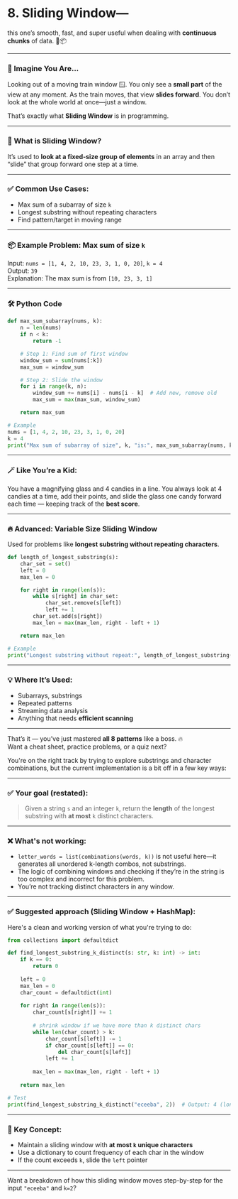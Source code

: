# 8. Sliding Window— 
this one’s smooth, fast, and super useful when dealing with **continuous chunks** of data. 🚪📦

---

### 🧠 Imagine You Are...

Looking out of a moving train window 🪟. You only see a **small part** of the view at any moment. As the train moves, that view **slides forward**. You don’t look at the whole world at once—just a window.

That’s exactly what **Sliding Window** is in programming.

---

### 🎯 What is Sliding Window?

It’s used to **look at a fixed-size group of elements** in an array and then “slide” that group forward one step at a time.

---

### ✅ Common Use Cases:

- Max sum of a subarray of size `k`
- Longest substring without repeating characters
- Find pattern/target in moving range

---

### 📦 Example Problem: Max sum of size `k`

Input: `nums = [1, 4, 2, 10, 23, 3, 1, 0, 20]`, `k = 4`  
Output: `39`  
Explanation: The max sum is from `[10, 23, 3, 1]`

---

### 🛠 Python Code

```python
def max_sum_subarray(nums, k):
    n = len(nums)
    if n < k:
        return -1

    # Step 1: Find sum of first window
    window_sum = sum(nums[:k])
    max_sum = window_sum

    # Step 2: Slide the window
    for i in range(k, n):
        window_sum += nums[i] - nums[i - k]  # Add new, remove old
        max_sum = max(max_sum, window_sum)

    return max_sum

# Example
nums = [1, 4, 2, 10, 23, 3, 1, 0, 20]
k = 4
print("Max sum of subarray of size", k, "is:", max_sum_subarray(nums, k))
```

---

### 🪄 Like You’re a Kid:

You have a magnifying glass and 4 candies in a line. You always look at 4 candies at a time, add their points, and slide the glass one candy forward each time — keeping track of the **best score**.

---

### 🔥 Advanced: Variable Size Sliding Window

Used for problems like **longest substring without repeating characters**.

```python
def length_of_longest_substring(s):
    char_set = set()
    left = 0
    max_len = 0

    for right in range(len(s)):
        while s[right] in char_set:
            char_set.remove(s[left])
            left += 1
        char_set.add(s[right])
        max_len = max(max_len, right - left + 1)

    return max_len

# Example
print("Longest substring without repeat:", length_of_longest_substring("abcabcbb"))
```

---

### 💡 Where It’s Used:

- Subarrays, substrings
- Repeated patterns
- Streaming data analysis
- Anything that needs **efficient scanning**

---

That’s it — you’ve just mastered **all 8 patterns** like a boss. 🔥  
Want a cheat sheet, practice problems, or a quiz next?


You're on the right track by trying to explore substrings and character combinations, but the current implementation is a bit off in a few key ways:

---

### ✅ **Your goal (restated):**
> Given a string `s` and an integer `k`, return the **length** of the longest substring with **at most** `k` distinct characters.

---

### ❌ What's not working:
- `letter_words = list(combinations(words, k))` is not useful here—it generates all unordered k-length combos, not substrings.
- The logic of combining windows and checking if they’re in the string is too complex and incorrect for this problem.
- You’re not tracking distinct characters in any window.

---

### ✅ Suggested approach (Sliding Window + HashMap):
Here's a clean and working version of what you're trying to do:

```python
from collections import defaultdict

def find_longest_substring_k_distinct(s: str, k: int) -> int:
    if k == 0:
        return 0
    
    left = 0
    max_len = 0
    char_count = defaultdict(int)
    
    for right in range(len(s)):
        char_count[s[right]] += 1
        
        # shrink window if we have more than k distinct chars
        while len(char_count) > k:
            char_count[s[left]] -= 1
            if char_count[s[left]] == 0:
                del char_count[s[left]]
            left += 1
        
        max_len = max(max_len, right - left + 1)
    
    return max_len

# Test
print(find_longest_substring_k_distinct("eceeba", 2))  # Output: 4 (longest is "ecee")
```

---

### 🧠 Key Concept:
- Maintain a sliding window with **at most `k` unique characters**
- Use a dictionary to count frequency of each char in the window
- If the count exceeds `k`, slide the `left` pointer

---

Want a breakdown of how this sliding window moves step-by-step for the input `"eceeba"` and `k=2`?